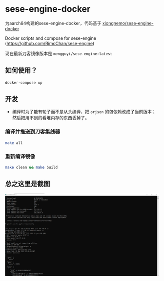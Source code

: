 # sese-engine-docker

为aarch64构建的sese-engine-docker，代码基于 [xiongnemo/sese-engine-docker](https://github.com/xiongnemo/sese-engine-docker)

Docker scripts and compose for sese-engine (https://github.com/RimoChan/sese-engine)

现在最新刀客镜像版本是 `mengguyi/sese-engine:latest`

## 如何使用？

```bash
docker-compose up
```

## 开发

* 编译时为了能有轮子而不是从头编译，把 `orjson` 的包依赖改成了当前版本；然后把用不到的看堆内存的东西丢掉了。

### 编译并推送到刀客集线器

```bash
make all
```

### 重新编译镜像

```bash
make clean && make build
```

## 总之这里是截图

![刀客](./img/img.png)
